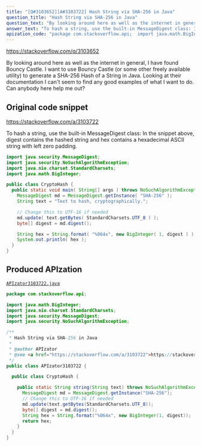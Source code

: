 ```yaml
---
title: "[Q#3103652][A#3103722] Hash String via SHA-256 in Java"
question_title: "Hash String via SHA-256 in Java"
question_text: "By looking around here as well as the internet in general, I have found Bouncy Castle. I want to use Bouncy Castle (or some other freely available utility) to generate a SHA-256 Hash of a String in Java. Looking at their documentation I can't seem to find any good examples of what I want to do. Can anybody here help me out?"
answer_text: "To hash a string, use the built-in MessageDigest class: In the snippet above, digest contains the hashed string and hex contains a hexadecimal ASCII string with left zero padding."
apization_code: "package com.stackoverflow.api;  import java.math.BigInteger; import java.nio.charset.StandardCharsets; import java.security.MessageDigest; import java.security.NoSuchAlgorithmException;  /**  * Hash String via SHA-256 in Java  *  * @author APIzator  * @see <a href=\"https://stackoverflow.com/a/3103722\">https://stackoverflow.com/a/3103722</a>  */ public class APIzator3103722 {    public class CryptoHash {      public static String string(String text) throws NoSuchAlgorithmException {       MessageDigest md = MessageDigest.getInstance(\"SHA-256\");       // Change this to UTF-16 if needed       md.update(text.getBytes(StandardCharsets.UTF_8));       byte[] digest = md.digest();       String hex = String.format(\"%064x\", new BigInteger(1, digest));       return hex;     }   } }"
---
```


https://stackoverflow.com/q/3103652

By looking around here as well as the internet in general, I have found Bouncy Castle. I want to use Bouncy Castle (or some other freely available utility) to generate a SHA-256 Hash of a String in Java. Looking at their documentation I can&#x27;t seem to find any good examples of what I want to do. Can anybody here help me out?



## Original code snippet

https://stackoverflow.com/a/3103722

To hash a string, use the built-in MessageDigest class:
In the snippet above, digest contains the hashed string and hex contains a hexadecimal ASCII string with left zero padding.

```java
import java.security.MessageDigest;
import java.security.NoSuchAlgorithmException;
import java.nio.charset.StandardCharsets;
import java.math.BigInteger;

public class CryptoHash {
  public static void main( String[] args ) throws NoSuchAlgorithmException {
    MessageDigest md = MessageDigest.getInstance( "SHA-256" );
    String text = "Text to hash, cryptographically.";

    // Change this to UTF-16 if needed
    md.update( text.getBytes( StandardCharsets.UTF_8 ) );
    byte[] digest = md.digest();

    String hex = String.format( "%064x", new BigInteger( 1, digest ) );
    System.out.println( hex );
  }
}
```

## Produced APIzation

[`APIzator3103722.java`](https://github.com/pasqualesalza/apization-temp-data/raw/master/apizations/java/APIzator3103722.java)

```java
package com.stackoverflow.api;

import java.math.BigInteger;
import java.nio.charset.StandardCharsets;
import java.security.MessageDigest;
import java.security.NoSuchAlgorithmException;

/**
 * Hash String via SHA-256 in Java
 *
 * @author APIzator
 * @see <a href="https://stackoverflow.com/a/3103722">https://stackoverflow.com/a/3103722</a>
 */
public class APIzator3103722 {

  public class CryptoHash {

    public static String string(String text) throws NoSuchAlgorithmException {
      MessageDigest md = MessageDigest.getInstance("SHA-256");
      // Change this to UTF-16 if needed
      md.update(text.getBytes(StandardCharsets.UTF_8));
      byte[] digest = md.digest();
      String hex = String.format("%064x", new BigInteger(1, digest));
      return hex;
    }
  }
}

```